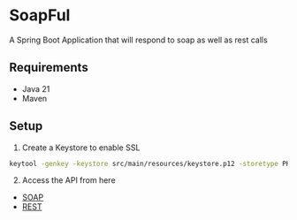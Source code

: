 # SoapFul
A Spring Boot Application that will respond to soap as well as rest calls

## Requirements
- Java 21
- Maven

## Setup

1. Create a Keystore to enable SSL

```bash
keytool -genkey -keystore src/main/resources/keystore.p12 -storetype PKCS12 -storepass changeit -alias ssl -keyalg RSA -sigalg SHA256withRSA -validity 365 -keysize 4096
```

2. Access the API from here
- [SOAP](https://localhost:443/restapi/v1/services)
- [REST](https://localhost/restapi/v1/swagger-ui/index.html) 
